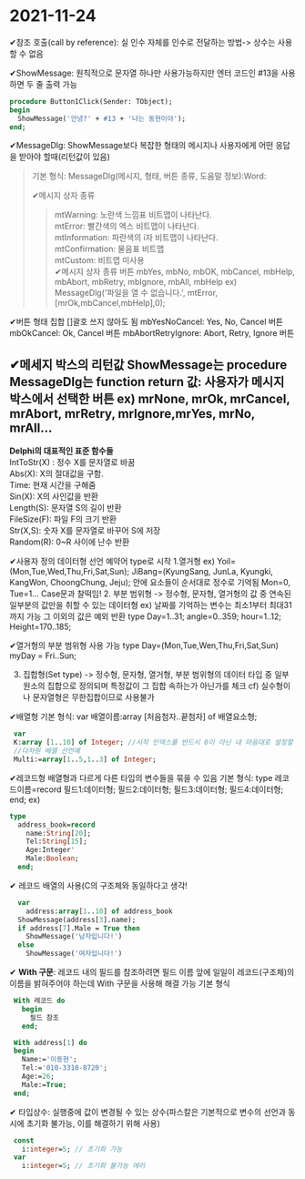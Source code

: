 2021-11-24
============
✔참조 호출(call by reference): 실 인수 자체를 인수로 전달하는 방법-> 상수는 사용할 수 없음

✔ShowMessage: 원칙적으로 문자열 하나만 사용가능하지만 엔터 코드인 #13을 사용하면 두 줄 출력 가능
```Pascal
procedure Button1Click(Sender: TObject);
begin
  ShowMessage('안녕?' + #13 + '나는 동현이야');
end;
```
✔MessageDlg: ShowMessage보다 복잡한 형태의 메시지나 사용자에게 어떤 응답을 받아야 할때(리턴값이 있음)
 >기본 형식: MessageDlg(메시지, 형태, 버튼 종류, 도움말 정보):Word:  
 >
 >✔메시지 상자 종류 
 >  >mtWarning: 노란색 느낌표 비트맵이 나타난다.  
 >  >mtError: 빨간색의 엑스 비트맵이 나타난다.  
 >  >mtInformation: 파란색의 i자 비트맵이 나타난다.  
 >  >mtConfirmation: 물음표 비트맵  
 >  >mtCustom: 비트맵 미사용  
✔메시지 상자 종류 버튼
 >  > mbYes, mbNo, mbOK, mbCancel, mbHelp, mbAbort,
 >  > mbRetry, mbIgnore, mbAll, mbHelp
 >  > ex) MessageDlg('파일을 열 수 없습니다.', mtError, [mrOk,mbCancel,mbHelp],0);

✔버튼 형태 집합 []괄호 쓰지 않아도 됨
mbYesNoCancel: Yes, No, Cancel 버튼
mbOkCancel: Ok, Cancel 버튼
mbAbortRetryIgnore: Abort, Retry, Ignore 버튼

✔메세지 박스의 리턴값
ShowMessage는 procedure
MessageDlg는 function
return 값: 사용자가 메시지 박스에서 선택한 버튼
ex) mrNone, mrOk, mrCancel, mrAbort, mrRetry, mrIgnore,mrYes,
mrNo, mrAll...
-------------
__Delphi의 대표적인 표준 함수들__  
IntToStr(X) : 정수 X를 문자열로 바꿈  
Abs(X): X의 절대값을 구함.  
Time: 현재 시간을 구해줌  
Sin(X): X의 사인값을 반환  
Length(S): 문자열 S의 길이 반환  
FileSize(F): 파일 F의 크기 반환  
Str(X,S): 숫자 X를 문자열로 바꾸어 S에 저장  
Random(R): 0~R 사이에 난수 반환  

✔사용자 정의 데이터형 선언
예약어 type로 시작
1.열거형
ex) Yoil=(Mon,Tue,Wed,Thu,Fri,Sat,Sun);
      JiBang=(KyungSang, JunLa, Kyungki, KangWon, ChoongChung, Jeju);
안에 요소들이 순서대로 정수로 기억됨 Mon=0, Tue=1...
Case문과 찰떡임!
2. 부분 범위형
-> 정수형, 문자형, 열거형의 값 중 연속된 일부분의 값만을 취할 수 있는 데이터형
ex) 날짜를 기억하는 변수는 최소1부터 최대31까지 가능 그 이외의 값은 예외 반환
type
 Day=1..31;
angle=0..359;
hour=1..12;
Height=170..185;

✔열거형의 부분 범위형 사용 가능
type
 Day=(Mon,Tue,Wen,Thu,Fri,Sat,Sun)
 myDay = Fri..Sun;

3. 집합형(Set type)
-> 정수형, 문자형, 열거형, 부분 범위형의 데이터 타입 중 일부 원소의 집합으로 정의되며 특정값이 그 집합 속하는가 아닌가를 체크 cf) 실수형이나 문자열형은 무한집합이므로 사용불가

✔배열형
기본 형식:
var
 배열이름:array [처음첨자..끝첨자] of 배열요소형;
 
 ```Pascal
  var
  K:array [1..10] of Integer; //시작 인덱스를 반드시 0이 아닌 내 마음대로 설정할 수 있음!
  //다차원 배열 선언예
  Multi:=array[1..5,1..3] of Integer;

 ```
 
✔레코드형
배열형과 다르게 다른 타입의 변수들을 묶을 수 있음
기본 형식:
type
 레코드이름=record
   필드1:데이터형;
   필드2:데이터형;
   필드3:데이터형;
   필드4:데이터형;
  end;
ex)
```Pascal
type
  address_book=record
    name:String[20];
    Tel:String[15];
    Age:Integer'
    Male:Boolean;
  end;
```

✔ 레코드 배열의 사용(C의 구조체와 동일하다고 생각!
```Pascal
  var
    address:array[1..10] of address_book
  ShowMessage(address[3].name);
  if address[7].Male = True then
    ShowMessage('남자입니다!')
  else
    ShowMessage('여자입니다!')
 ```
 
 ✔ **With 구문**: 레코드 내의 필드를 참조하려면 필드 이름 앞에 일일이 레코드(구조체)의 이름을 밝혀주어야 하는데 With 구문을 사용해 해결 가능
 기본 형식
 ```Pascal
  With 레코드 do
    begin
      필드 참조
    end;
 ```
 
 ```Pascal
  With address[1] do
  begin
    Name:='이동현';
    Tel:='010-3310-8720';
    Age:=26;
    Male:=True;
  end;
 ```
 
 ✔ 타입상수: 실행중에 값이 변경될 수 있는 상수(파스칼은 기본적으로 변수의 선언과 동시에 초기화 불가능, 이를 해결하기 위해 사용)
 ```Pascal
  const
    i:integer=5; // 초기화 가능
  var
    i:integer=5; // 초기화 불가능 에러
 ```








